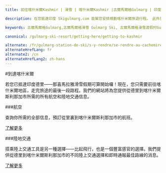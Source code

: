 ```yaml
---
title: 前往喀什米爾Kashmir | 滑雪 | 喀什米爾Kashmir |古爾馬爾格Gulmarg | 印度India | Skigulmarg.com

description: 在您抵達印度 Skigulmarg.com 能幫您安排規劃喀什米爾旅遊行程。 此外我們提供從德里Delhi到斯利那加Srinagar的飛機航班和陸上交通工具相關資訊供您選擇。

keywords: 古爾馬爾格Gulmarg,古爾馬爾格滑雪 Gulmarg Ski, 古爾馬爾格滑雪渡假村Gulmarg Ski Resort, 喀什米爾滑雪Skiing in the Himalayas, 印度滑雪Skiing in India, 喜馬拉雅Himalaya, 喀什米爾Kashmir, Skigulmarg.com

canonical: /gulmarg-ski-resort/getting-here/getting-to-kashmir

alternate: /fr/gulmarg-station-de-ski/s-y-rendre/se-rendre-au-cachemire
alternateHrefLang: fr
alternate2: /cn
alternateHrefLang2: zh-hans
---
```


#到達喀什米爾

若您已抵達印度德里——那喜馬拉雅滑雪假期可算開始囉！現在，您只需要前往喀什米爾地區，走完旅途的最後一段路程。我們的網站將為您提供從德里到喀什米爾斯利那加市所需的所有航空和陸地交通信息。

###航空

查詢你所需的全部信息，預訂從里裏到喀什米爾斯利那加市的航班。

[了解更多<i class="fa fa-chevron-right" aria-hidden="true"></i>](by-air?classes=more-info)

###陸地交通

搭乘陸上交通工具是另一種選擇——比起飛行，也是一個豐富感官的選擇。我們提供從德里到喀什米爾斯利那加市的不同陸上交通選擇和即時通報最佳路線的消息。

[了解更多<i class="fa fa-chevron-right" aria-hidden="true"></i>](by-land?classes=more-info)
